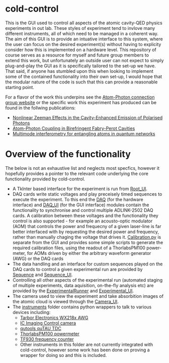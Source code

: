 # cold-control

This is the GUI used to control all aspects of the atomic cavity-QED physics experiments in out lab.  These styles of experiment tend to invlove many different instruments, all of which need to be managed in a coherent way. The aim of this GUI is to provide an intuative interface to this system, where the user can focus on the desired experiment(s) without having to explicity consider how this is implemented on a hardware level.  This repository of course serves as a resource for myself and future group members to extend this work, but unfortunately an outside user can not expect to simply plug-and-play the GUI as it is specifically tailored to the set-up we have.  That said, if anyone has stumbled upon this when looking to implement some of the contained functionality into their own set-up, I would hope that the modular nature of the code is such that this can provide a reasonable starting point.

For a flavor of the work this underpins see the [Atom-Photon connection group website](https://www2.physics.ox.ac.uk/research/the-atom-photon-connection) or the specific work this experiment has produced can be found in the follwing publications:
  - [Nonlinear Zeeman Effects in the Cavity-Enhanced Emission of Polarised Photons](http://iopscience.iop.org/article/10.1088/1367-2630/aad14e)
  - [Atom-Photon Coupling in Birefringent Fabry-Perot Cavities](https://arxiv.org/abs/1807.07633)
  - [Multimode interferometry for entangling atoms in quantum networks](https://arxiv.org/abs/1803.10222)

# Overview of the functionality

The below is not an exhaustive list and neglects most specfics, however it hopefully provides a pointer to the relevant code underlying the core functionality provided by cold-control.

  - A TkInter based interface for the experiment is run from [Root_UI](Root_UI.py).
  - DAQ cards write static voltages and play preceisely timed sequences to execute the experiment.  To this end the [DAQ](DAQ.py) (for the hardware interface) and [DAQ_UI](DAQ_UI.py) (for the GUI interface) modules contain the functionality to synchronise and control multiple ADLINK-2502 DAQ cards.  A calibration between these voltages and the functionality they control is also supported - for example an acousto-optic modulator (AOM) that controls the power and frequecny of a given laser-line is far better interfaced with by requesting the desired power and frequency, rather than manually chaging the voltage that drives it.  [Calibration.py](Calibration.py) is separate from the GUI and provides some simple scripts to generate the required calibration files, using the readout of a ThorlabsPM100 power-meter, for AOMs driven by either the arbitrary waveform generator (AWG) or the DAQ cards
  - The data handling and an interface for custom sequences played on the DAQ cards to control a given experimental run are provided by [Sequence](Sequence.py) and [Sequence_UI](Sequence_UI.py).
  - Controlling all other aspects of the experimental run (automated staging of multiple experiments, data aquisition, on-the-fly analysis etc) are provided by the [ExperimentalRunner](ExperimentalRunner.py) and [Experimental_UI](Experimental_UI.py).
  - The camera used to view the experiment and take absorbition images of the atomic cloud is viewed through the [Camera_UI](Camera_UI.py).
  - The [instruments](instruments) folder contains python wrappers to talk to various devices including:
    - [Tarbor Electronics WX218x AWG](instruments/WX218x)
    - [IC Imaging Control camera](instruments/pyicic)
    - [qutools quTAU TDC](instruments/quTAU) 
    - [ThorlabsPM100 powermeter](instruments/ThorlabsPM100)
    - [TF930 frequency counter](instruments/TF930)
    - Other instruments in this folder are not currently integrated with cold-control, however some work has been done on proving a wrapper for doing so and this is included.
